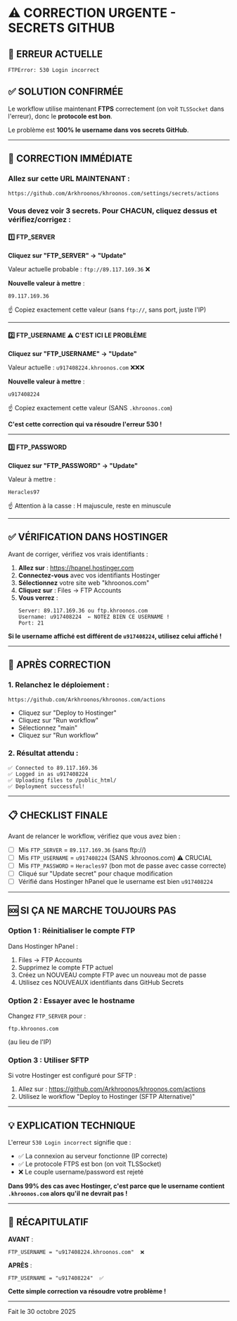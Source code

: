 # ⚠️ CORRECTION URGENTE - SECRETS GITHUB

## 🔴 ERREUR ACTUELLE
```
FTPError: 530 Login incorrect
```

## ✅ SOLUTION CONFIRMÉE

Le workflow utilise maintenant **FTPS** correctement (on voit `TLSSocket` dans l'erreur), donc le **protocole est bon**.

Le problème est **100% le username dans vos secrets GitHub**.

---

## 🎯 CORRECTION IMMÉDIATE

### Allez sur cette URL MAINTENANT :
```
https://github.com/Arkhroonos/khroonos.com/settings/secrets/actions
```

### Vous devez voir 3 secrets. Pour CHACUN, cliquez dessus et vérifiez/corrigez :

#### 1️⃣ FTP_SERVER
**Cliquez sur "FTP_SERVER" → "Update"**

Valeur actuelle probable : `ftp://89.117.169.36` ❌

**Nouvelle valeur à mettre** :
```
89.117.169.36
```
☝️ Copiez exactement cette valeur (sans `ftp://`, sans port, juste l'IP)

---

#### 2️⃣ FTP_USERNAME  ⚠️ **C'EST ICI LE PROBLÈME**
**Cliquez sur "FTP_USERNAME" → "Update"**

Valeur actuelle : `u917408224.khroonos.com` ❌❌❌

**Nouvelle valeur à mettre** :
```
u917408224
```
☝️ Copiez exactement cette valeur (SANS `.khroonos.com`)

**C'est cette correction qui va résoudre l'erreur 530 !**

---

#### 3️⃣ FTP_PASSWORD
**Cliquez sur "FTP_PASSWORD" → "Update"**

Valeur à mettre :
```
Heracles97
```
☝️ Attention à la casse : H majuscule, reste en minuscule

---

## ✅ VÉRIFICATION DANS HOSTINGER

Avant de corriger, vérifiez vos vrais identifiants :

1. **Allez sur** : https://hpanel.hostinger.com
2. **Connectez-vous** avec vos identifiants Hostinger
3. **Sélectionnez** votre site web "khroonos.com"
4. **Cliquez sur** : Files → FTP Accounts
5. **Vous verrez** :
   ```
   Server: 89.117.169.36 ou ftp.khroonos.com
   Username: u917408224  ← NOTEZ BIEN CE USERNAME !
   Port: 21
   ```

**Si le username affiché est différent de `u917408224`, utilisez celui affiché !**

---

## 🚀 APRÈS CORRECTION

### 1. Relanchez le déploiement :
```
https://github.com/Arkhroonos/khroonos.com/actions
```
- Cliquez sur "Deploy to Hostinger"
- Cliquez sur "Run workflow"
- Sélectionnez "main"
- Cliquez sur "Run workflow"

### 2. Résultat attendu :
```
✅ Connected to 89.117.169.36
✅ Logged in as u917408224
✅ Uploading files to /public_html/
✅ Deployment successful!
```

---

## 📋 CHECKLIST FINALE

Avant de relancer le workflow, vérifiez que vous avez bien :

- [ ] Mis `FTP_SERVER` = `89.117.169.36` (sans ftp://)
- [ ] Mis `FTP_USERNAME` = `u917408224` (SANS .khroonos.com) ⚠️ CRUCIAL
- [ ] Mis `FTP_PASSWORD` = `Heracles97` (bon mot de passe avec casse correcte)
- [ ] Cliqué sur "Update secret" pour chaque modification
- [ ] Vérifié dans Hostinger hPanel que le username est bien `u917408224`

---

## 🆘 SI ÇA NE MARCHE TOUJOURS PAS

### Option 1 : Réinitialiser le compte FTP
Dans Hostinger hPanel :
1. Files → FTP Accounts
2. Supprimez le compte FTP actuel
3. Créez un NOUVEAU compte FTP avec un nouveau mot de passe
4. Utilisez ces NOUVEAUX identifiants dans GitHub Secrets

### Option 2 : Essayer avec le hostname
Changez `FTP_SERVER` pour :
```
ftp.khroonos.com
```
(au lieu de l'IP)

### Option 3 : Utiliser SFTP
Si votre Hostinger est configuré pour SFTP :
1. Allez sur : https://github.com/Arkhroonos/khroonos.com/actions
2. Utilisez le workflow "Deploy to Hostinger (SFTP Alternative)"

---

## 💡 EXPLICATION TECHNIQUE

L'erreur `530 Login incorrect` signifie que :
- ✅ La connexion au serveur fonctionne (IP correcte)
- ✅ Le protocole FTPS est bon (on voit TLSSocket)
- ❌ Le couple username/password est rejeté

**Dans 99% des cas avec Hostinger, c'est parce que le username contient `.khroonos.com` alors qu'il ne devrait pas !**

---

## 🎯 RÉCAPITULATIF

**AVANT** :
```
FTP_USERNAME = "u917408224.khroonos.com"  ❌
```

**APRÈS** :
```
FTP_USERNAME = "u917408224"  ✅
```

**Cette simple correction va résoudre votre problème !**

---

Fait le 30 octobre 2025

